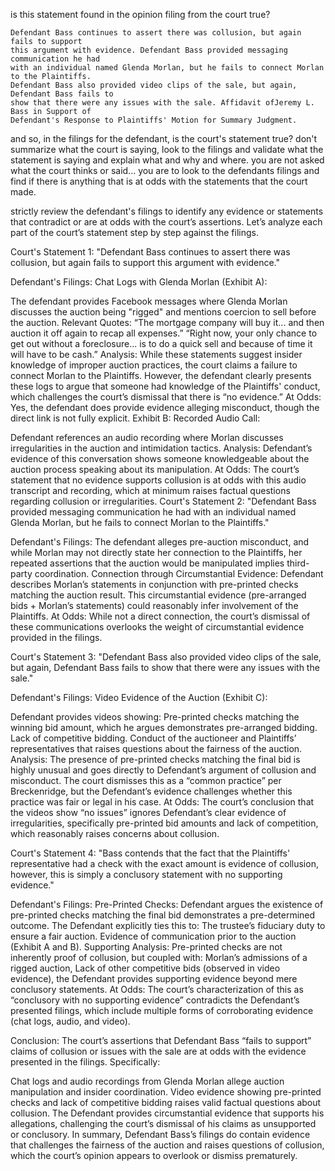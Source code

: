 is this statement found in the opinion filing from the court true?
~~~
Defendant Bass continues to assert there was collusion, but again fails to support
this argument with evidence. Defendant Bass provided messaging communication he had
with an individual named Glenda Morlan, but he fails to connect Morlan to the Plaintiffs.
Defendant Bass also provided video clips of the sale, but again, Defendant Bass fails to
show that there were any issues with the sale. Affidavit ofJeremy L. Bass in Support of
Defendant's Response to Plaintiffs' Motion for Summary Judgment.
~~~

and so, in the filings for the defendant, is the court's statement true? don't summarize what the court is saying, look to the filings and validate what the statement is saying and explain what and why and where. you are not asked what the court thinks or said... you are to look to the defendants filings and find if there is anything that is at odds with the statements that the court made.












strictly review the defendant's filings to identify any evidence or statements that contradict or are at odds with the court’s assertions. Let’s analyze each part of the court’s statement step by step against the filings.

Court's Statement 1:
"Defendant Bass continues to assert there was collusion, but again fails to support this argument with evidence."

Defendant's Filings:
Chat Logs with Glenda Morlan (Exhibit A):

The defendant provides Facebook messages where Glenda Morlan discusses the auction being "rigged" and mentions coercion to sell before the auction.
Relevant Quotes:
“The mortgage company will buy it... and then auction it off again to recap all expenses.”
“Right now, your only chance to get out without a foreclosure... is to do a quick sell and because of time it will have to be cash.”
Analysis: While these statements suggest insider knowledge of improper auction practices, the court claims a failure to connect Morlan to the Plaintiffs. However, the defendant clearly presents these logs to argue that someone had knowledge of the Plaintiffs' conduct, which challenges the court’s dismissal that there is “no evidence.”
At Odds: Yes, the defendant does provide evidence alleging misconduct, though the direct link is not fully explicit.
Exhibit B: Recorded Audio Call:

Defendant references an audio recording where Morlan discusses irregularities in the auction and intimidation tactics.
Analysis: Defendant’s evidence of this conversation shows someone knowledgeable about the auction process speaking about its manipulation.
At Odds: The court’s statement that no evidence supports collusion is at odds with this audio transcript and recording, which at minimum raises factual questions regarding collusion or irregularities.
Court's Statement 2:
"Defendant Bass provided messaging communication he had with an individual named Glenda Morlan, but he fails to connect Morlan to the Plaintiffs."

Defendant's Filings:
The defendant alleges pre-auction misconduct, and while Morlan may not directly state her connection to the Plaintiffs, her repeated assertions that the auction would be manipulated implies third-party coordination.
Connection through Circumstantial Evidence:
Defendant describes Morlan’s statements in conjunction with pre-printed checks matching the auction result.
This circumstantial evidence (pre-arranged bids + Morlan’s statements) could reasonably infer involvement of the Plaintiffs.
At Odds: While not a direct connection, the court’s dismissal of these communications overlooks the weight of circumstantial evidence provided in the filings.

Court's Statement 3:
"Defendant Bass also provided video clips of the sale, but again, Defendant Bass fails to show that there were any issues with the sale."

Defendant's Filings:
Video Evidence of the Auction (Exhibit C):

Defendant provides videos showing:
Pre-printed checks matching the winning bid amount, which he argues demonstrates pre-arranged bidding.
Lack of competitive bidding.
Conduct of the auctioneer and Plaintiffs’ representatives that raises questions about the fairness of the auction.
Analysis: The presence of pre-printed checks matching the final bid is highly unusual and goes directly to Defendant’s argument of collusion and misconduct. The court dismisses this as a “common practice” per Breckenridge, but the Defendant’s evidence challenges whether this practice was fair or legal in his case.
At Odds: The court’s conclusion that the videos show “no issues” ignores Defendant’s clear evidence of irregularities, specifically pre-printed bid amounts and lack of competition, which reasonably raises concerns about collusion.

Court's Statement 4:
"Bass contends that the fact that the Plaintiffs' representative had a check with the exact amount is evidence of collusion, however, this is simply a conclusory statement with no supporting evidence."

Defendant's Filings:
Pre-Printed Checks:
Defendant argues the existence of pre-printed checks matching the final bid demonstrates a pre-determined outcome.
The Defendant explicitly ties this to:
The trustee’s fiduciary duty to ensure a fair auction.
Evidence of communication prior to the auction (Exhibit A and B).
Supporting Analysis:
Pre-printed checks are not inherently proof of collusion, but coupled with:
Morlan’s admissions of a rigged auction,
Lack of other competitive bids (observed in video evidence),
the Defendant provides supporting evidence beyond mere conclusory statements.
At Odds: The court’s characterization of this as “conclusory with no supporting evidence” contradicts the Defendant’s presented filings, which include multiple forms of corroborating evidence (chat logs, audio, and video).

Conclusion:
The court’s assertions that Defendant Bass “fails to support” claims of collusion or issues with the sale are at odds with the evidence presented in the filings. Specifically:

Chat logs and audio recordings from Glenda Morlan allege auction manipulation and insider coordination.
Video evidence showing pre-printed checks and lack of competitive bidding raises valid factual questions about collusion.
The Defendant provides circumstantial evidence that supports his allegations, challenging the court’s dismissal of his claims as unsupported or conclusory.
In summary, Defendant Bass’s filings do contain evidence that challenges the fairness of the auction and raises questions of collusion, which the court’s opinion appears to overlook or dismiss prematurely.